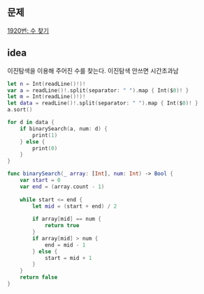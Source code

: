 ## 문제

[1920번: 수 찾기](https://www.acmicpc.net/problem/1920)

## idea

이진탐색을 이용해 주어진 수를 찾는다. 이진탐색 안쓰면 시간초과남

```swift
let n = Int(readLine()!)!
var a = readLine()!.split(separator: " ").map { Int($0)! }
let m = Int(readLine()!)!
let data = readLine()!.split(separator: " ").map { Int($0)! }
a.sort()

for d in data {
    if binarySearch(a, num: d) {
        print(1)
    } else {
        print(0)
    }
}

func binarySearch(_ array: [Int], num: Int) -> Bool {
    var start = 0
    var end = (array.count - 1)
    
    while start <= end {
        let mid = (start + end) / 2
        
        if array[mid] == num {
            return true
        }
        if array[mid] > num {
            end = mid - 1
        } else {
            start = mid + 1
        }
    }
    return false
}
```

